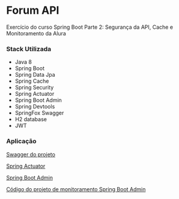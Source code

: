 # Forum API
Exercício do curso Spring Boot Parte 2: Segurança da API, Cache e Monitoramento da Alura


### Stack Utilizada
* Java 8
* Spring Boot
* Spring Data Jpa
* Spring Cache
* Spring Security
* Spring Actuator
* Spring Boot Admin
* Spring Devtools
* SpringFox Swagger
* H2 database
* JWT


### Aplicação


[Swagger do projeto](http://localhost:8080/swagger-ui.html#)

[Spring Actuator](http://localhost:8080/actuator)

[Spring Boot Admin](http://localhost:8081/#/applications)

[Código do projeto de monitoramento Spring Boot Admin](https://github.com/Kamilahsantos/Monitoramento-Spring-Boot-Admin)
